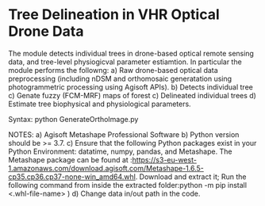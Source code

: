 # Tree Delineation in VHR Optical Drone Data

The module detects individual trees in drone-based optical remote sensing data, and tree-level physiogicval parameter estiamtion. In particular the module performs the followng: 
a) Raw drone-based optical data preprocessing (including nDSM and orthomosaic generatation using photogrammetric processing using Agisoft APIs).
b) Detects individual tree
c) Genate fuzzy (FCM-MRF) maps of forest
c) Delineated individual trees
d) Estimate tree biophysical and physiological parameters.

Syntax:
python GenerateOrthoImage.py

NOTES:
a) Agisoft Metashape Professional Software
b) Python version should be >= 3.7.
c) Ensure that the following Python packages exist in your Python Environment: datatime, numpy, pandas, and Metashape. The Metashape package can be found at :https://s3-eu-west-1.amazonaws.com/download.agisoft.com/Metashape-1.6.5-cp35.cp36.cp37-none-win_amd64.whl. Download and extract it; Run the following command from inside the extracted folder:python -m pip install <.whl-file-name> )
d) Change data in/out path in the code.
